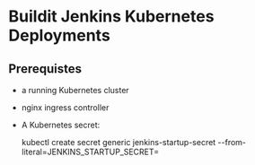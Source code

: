 # Buildit Jenkins Kubernetes Deployments

## Prerequistes
* a running Kubernetes cluster
* nginx ingress controller 
* A Kubernetes secret:

    kubectl create secret generic jenkins-startup-secret --from-literal=JENKINS_STARTUP_SECRET=<your secret here>